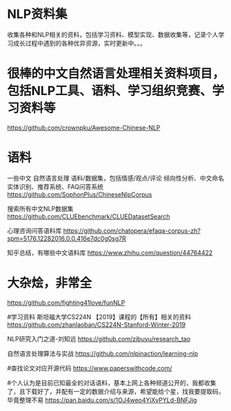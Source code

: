 # NLP资料集
收集各种和NLP相关的资料，包括学习资料、模型实现、数据收集等，记录个人学习成长过程中遇到的各种优异资源，实时更新中。。。

# 很棒的中文自然语言处理相关资料项目，包括NLP工具、语料、学习组织竞赛、学习资料等
https://github.com/crownpku/Awesome-Chinese-NLP

# 语料
一些中文 自然语言处理 语料/数据集，包括情感/观点/评论 倾向性分析、中文命名实体识别、推荐系统、FAQ问答系统
https://github.com/SophonPlus/ChineseNlpCorpus

搜索所有中文NLP数据集 https://github.com/CLUEbenchmark/CLUEDatasetSearch

心理咨询问答语料库 https://github.com/chatopera/efaqa-corpus-zh?spm=5176.12282016.0.0.416e7dc0g0sg7R

知乎总结，有哪些中文语料库 https://www.zhihu.com/question/44764422

# 大杂烩，非常全
https://github.com/fighting41love/funNLP

#学习资料
斯坦福大学CS224N 【2019】课程的【所有】相关的资料 https://github.com/zhanlaoban/CS224N-Stanford-Winter-2019

NLP研究入门之道-刘知远 https://github.com/zibuyu/research_tao

自然语言处理算法与实战 https://github.com/nlpinaction/learning-nlp

#查找论文对应开源代码
https://www.paperswithcode.com/

#个人认为是目前已知最全的对话语料，基本上网上各种频道公开的，我都收集了，且下载好了，并配有一定的数据介绍与来源，希望能给个星，找我要提取码，毕竟整理不易
https://pan.baidu.com/s/1OJ4weo4YiXvPYLd-BNFJjg

